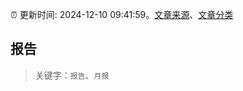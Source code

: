 :alarm_clock: 更新时间: 2024-12-10 09:41:59。[文章来源](/README.md)、[文章分类](/TAGS.md)

## 报告


> 关键字：`报告`、`月报`



